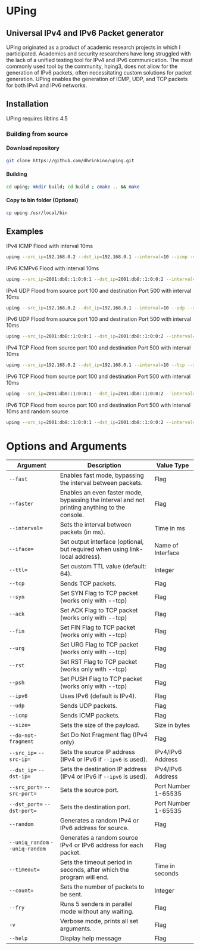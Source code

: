 # UPing
## Universal IPv4 and IPv6 Packet generator

UPing originated as a product of academic research projects in which I participated. Academics and security researchers have long struggled with the lack of a unified testing tool for IPv4 and IPv6 communication. The most commonly used tool by the community, hping3, does not allow for the generation of IPv6 packets, often necessitating custom solutions for packet generation. UPing enables the generation of ICMP, UDP, and TCP packets for both IPv4 and IPv6 networks.

## Installation

UPing requires libtins 4.5

### Building from source
#### Download repository
```bash
git clone https://github.com/dhrinkino/uping.git
```
#### Building
```bash
cd uping; mkdir build; cd build ; cmake .. && make 
```
#### Copy to bin folder (Optional)
```bash
cp uping /usr/local/bin
```

## Examples 

IPv4 ICMP Flood with interval 10ms 
```bash
uping --src_ip=192.168.0.2 --dst_ip=192.168.0.1 --interval=10 --icmp -v 
```

IPv6 ICMPv6 Flood with interval 10ms
```bash
uping --src_ip=2001:db8::1:0:0:1 --dst_ip=2001:db8::1:0:0:2 --interval=10 --icmp --ipv6 -v 
```

IPv4 UDP Flood from source port 100 and destination Port 500 with interval 10ms
```bash
uping --src_ip=192.168.0.2 --dst_ip=192.168.0.1 --interval=10 --udp --src_port=100 --dst_port=500 -v
```

IPv6 UDP Flood from source port 100 and destination Port 500 with interval 10ms
```bash
uping --src_ip=2001:db8::1:0:0:1 --dst_ip=2001:db8::1:0:0:2 --interval=10 --udp --src_port=100 --dst_port=500 --ipv6 -v

```
IPv4 TCP Flood from source port 100 and destination Port 500 with interval 10ms
```bash
uping --src_ip=192.168.0.2 --dst_ip=192.168.0.1 --interval=10 --tcp --src_port=100 --dst_port=500 --ipv6 -v 

```
IPv6 TCP Flood from source port 100 and destination Port 500 with interval 10ms
```bash
uping --src_ip=2001:db8::1:0:0:1 --dst_ip=2001:db8::1:0:0:2 --interval=10 --tcp --src_port=100 --dst_port=500 --ipv6 -v 
```

IPv6 TCP Flood from source port 100 and destination Port 500 with interval 10ms and random source
```bash
uping --src_ip=2001:db8::1:0:0:1 --dst_ip=2001:db8::1:0:0:2 --interval=10 --tcp --src_port=100 --dst_port=500 --ipv6 -v --random
```

# Options and Arguments

| Argument                        | Description                                                                                   | Value Type          |
|---------------------------------|-----------------------------------------------------------------------------------------------|---------------------|
| `--fast`                        | Enables fast mode, bypassing the interval between packets.                                    | Flag                |
| `--faster`                      | Enables an even faster mode, bypassing the interval and not printing anything to the console. | Flag                |
| `--interval=`                   | Sets the interval between packets (in ms).                                                    | Time in ms          |
| `--iface=`                      | Set output interface (optional, but required when using link-local address).                  | Name of Interface   |
| `--ttl=`                        | Set custom TTL value (default: 64).                                                           | Integer             |
| `--tcp`                         | Sends TCP packets.                                                                            | Flag                |
| `--syn`                         | Set SYN Flag to TCP packet (works only with --tcp)                                            | Flag                |
| `--ack`                         | Set ACK Flag to TCP packet (works only with --tcp)                                            | Flag                |
| `--fin`                         | Set FIN Flag to TCP packet (works only with --tcp)                                            | Flag                |
| `--urg`                         | Set URG Flag to TCP packet (works only with --tcp)                                            | Flag                |
| `--rst`                         | Set RST Flag to TCP packet (works only with --tcp)                                            | Flag                |
| `--psh`                         | Set PUSH Flag to TCP packet (works only with --tcp)                                           | Flag                |
| `--ipv6`                        | Uses IPv6 (default is IPv4).                                                                  | Flag                |
| `--udp`                         | Sends UDP packets.                                                                            | Flag                |
| `--icmp`                        | Sends ICMP packets.                                                                           | Flag                |
| `--size=`                       | Sets the size of the payload.                                                                 | Size in bytes       |
| `--do-not-fragment`             | Set Do Not Fragment flag (IPv4 only)                                                          | Flag                |
| `--src_ip=` `--src-ip=`         | Sets the source IP address (IPv4 or IPv6 if `--ipv6` is used).                                | IPv4/IPv6 Address   |
| `--dst_ip=`  `--dst-ip=`        | Sets the destination IP address (IPv4 or IPv6 if `--ipv6` is used).                           | IPv4/IPv6 Address   |
| `--src_port=` `--src-port=`     | Sets the source port.                                                                         | Port Number 1-65535 |
| `--dst_port=`  `--dst-port=`    | Sets the destination port.                                                                    | Port Number 1-65535 |
| `--random`                      | Generates a random IPv4 or IPv6 address for source.                                           | Flag                |
| `--uniq_random` `--uniq-random` | Generates a random source IPv4 or IPv6 address for each packet.                               | Flag                |
| `--timeout=`                    | Sets the timeout period in seconds, after which the program will end.                         | Time in seconds     |
| `--count=`                      | Sets the number of packets to be sent.                                                        | Integer             |
| `--fry`                         | Runs 5 senders in parallel mode without any waiting.                                          | Flag                |
| `-v`                            | Verbose mode, prints all set arguments.                                                       | Flag                |
| `--help`                        | Display help message                                                                          | Flag                |
